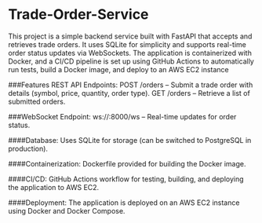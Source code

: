 # Trade-Order-Service
This project is a simple backend service built with FastAPI that accepts and retrieves trade orders. It uses SQLite for simplicity and supports real-time order status updates via WebSockets. The application is containerized with Docker, and a CI/CD pipeline is set up using GitHub Actions to automatically run tests, build a Docker image, and deploy to an AWS EC2 instance

###Features
REST API Endpoints:
POST /orders – Submit a trade order with details (symbol, price, quantity, order type).
GET /orders – Retrieve a list of submitted orders.

###WebSocket Endpoint:
ws://<host>:8000/ws – Real-time updates for order status.

####Database:
Uses SQLite for storage (can be switched to PostgreSQL in production).

####Containerization:
Dockerfile provided for building the Docker image.

####CI/CD:
GitHub Actions workflow for testing, building, and deploying the application to AWS EC2.

####Deployment:
The application is deployed on an AWS EC2 instance using Docker and Docker Compose.
